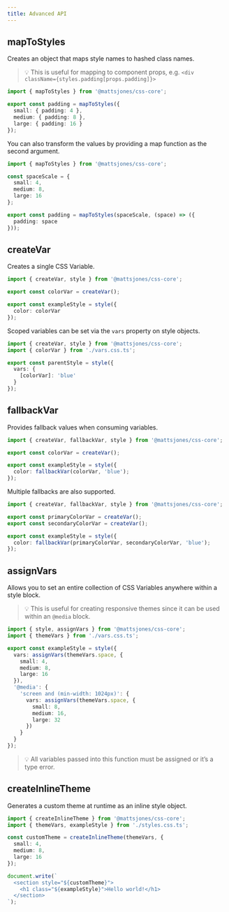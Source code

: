 ```yaml
---
title: Advanced API
---
```


## mapToStyles

Creates an object that maps style names to hashed class names.

> 💡 This is useful for mapping to component props, e.g. `<div className={styles.padding[props.padding]}>`

```ts
import { mapToStyles } from '@mattsjones/css-core';

export const padding = mapToStyles({
  small: { padding: 4 },
  medium: { padding: 8 },
  large: { padding: 16 }
});
```

You can also transform the values by providing a map function as the second argument.

```ts
import { mapToStyles } from '@mattsjones/css-core';

const spaceScale = {
  small: 4,
  medium: 8,
  large: 16
};

export const padding = mapToStyles(spaceScale, (space) => ({
  padding: space
}));
```

## createVar

Creates a single CSS Variable.

```ts
import { createVar, style } from '@mattsjones/css-core';

export const colorVar = createVar();

export const exampleStyle = style({
  color: colorVar
});
```

Scoped variables can be set via the `vars` property on style objects.

```ts
import { createVar, style } from '@mattsjones/css-core';
import { colorVar } from './vars.css.ts';

export const parentStyle = style({
  vars: {
    [colorVar]: 'blue'
  }
});
```

## fallbackVar

Provides fallback values when consuming variables.

```ts
import { createVar, fallbackVar, style } from '@mattsjones/css-core';

export const colorVar = createVar();

export const exampleStyle = style({
  color: fallbackVar(colorVar, 'blue');
});
```

Multiple fallbacks are also supported.

```ts
import { createVar, fallbackVar, style } from '@mattsjones/css-core';

export const primaryColorVar = createVar();
export const secondaryColorVar = createVar();

export const exampleStyle = style({
  color: fallbackVar(primaryColorVar, secondaryColorVar, 'blue');
});
```

## assignVars

Allows you to set an entire collection of CSS Variables anywhere within a style block.

> 💡 This is useful for creating responsive themes since it can be used within an `@media` block.

```ts
import { style, assignVars } from '@mattsjones/css-core';
import { themeVars } from './vars.css.ts';

export const exampleStyle = style({
  vars: assignVars(themeVars.space, {
    small: 4,
    medium: 8,
    large: 16
  }),
  '@media': {
    'screen and (min-width: 1024px)': {
      vars: assignVars(themeVars.space, {
        small: 8,
        medium: 16,
        large: 32
      })
    }
  }
});
```

> 💡 All variables passed into this function must be assigned or it’s a type error.

## createInlineTheme

Generates a custom theme at runtime as an inline style object.

```ts
import { createInlineTheme } from '@mattsjones/css-core';
import { themeVars, exampleStyle } from './styles.css.ts';

const customTheme = createInlineTheme(themeVars, {
  small: 4,
  medium: 8,
  large: 16
});

document.write(`
  <section style="${customTheme}">
    <h1 class="${exampleStyle}">Hello world!</h1>
  </section>
`);
```